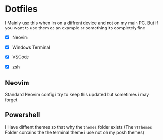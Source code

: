 # Dotfiles

I Mainly use this when im on a diffrent device and not on my main PC.
But if you want to use them as an example or something its completely fine

- [x] Neovim
- [x] Windows Terminal
- [x] VSCode
- [x] zsh


## Neovim

Standard Neovim config i try to keep this updated but sometimes i may forget

## Powershell

I Have diffrent themes so that why the `themes` folder exists (The `WTThemes` Folder contains the the terminal theme i use not oh my posh themes)

